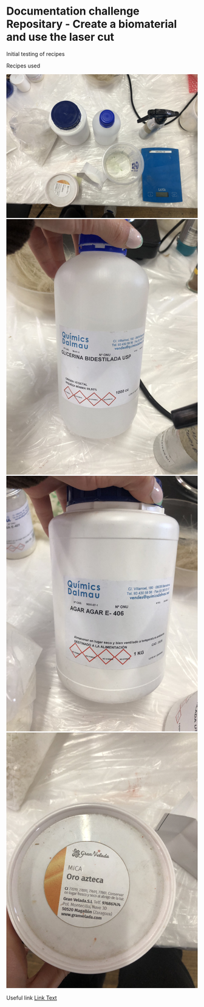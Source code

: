 # Documentation challenge Repositary - Create a biomaterial and use the laser cut
Initial testing of recipes


Recipes used

![Alt Text](IMG_1778.jpg)
![Alt Text](IMG_1780.jpg)
![Alt Text](IMG_1779.jpg)
![Alt Text](IMG_1781.jpg)




Useful link 
[Link Text](https://mdef.fablabbcn.org/2023-24/year-1/t2/digital-prototyping-for-design/)

